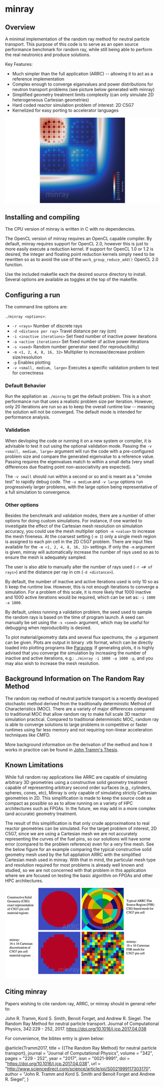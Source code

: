 # minray

## Overview

A minimal implementation of the random ray method for neutral particle transport. This purpose of this code is to serve as an open source performance benchmark for random ray, while still being able to perform the real neutronics and produce solutions.

Key Features:
  - Much simpler than the full application (ARRC) -- allowing it to act as a reference implementation
  - Complex enough to converge eiganvalues and power distributions for neutron transport problems (see picture below generated with minray)
  - Simplified geometry treatment limits complexity (can only simulate 2D heterogeneous Cartesian geometries)
  - Hard coded reactor simulation problem of interest: 2D C5G7
  - Kernelized for easy porting to accelerator languages

![minray](doc/img/2D_C5G7_thermal_flux_wm.png)

## Installing and compiling

The CPU version of minray is written in C with no dependencies.

The OpenCL version of minray requires an OpenCL capable compiler. By default, minray requires support for OpenCL 2.0, however this is just to more easily execute a reduction kernel. If support for OpenCL 1.0 or 1.2 is desired, the integer and floating point reduction kernels simply need to be rewritten so as to avoid the use of the `work_group_reduce_add()` OpenCL 2.0 function.

Use the included makefile each the desired source directory to install. Several options are available as toggles at the top of the makefile.

## Configuring a run

The command line options are:

`./minray <options>`:
 - `-r <rays>`                    Number of discrete rays
 - `-d <distance per ray>`        Travel distance per ray (cm)
 - `-i <inactive iterations>`     Set fixed number of inactive power iterations
 - `-a <active iterations>`       Set fixed number of active power iterations
 - `-s <seed>`                    Random number generator seed (for reproducibility)
 - `-m <1, 2, 4, 8, 16, 32>`      Multiplier to increase/decrease problem size/resolution
 - `-p`                           Enables plotting
 - `-v <small, medium, large>`    Executes a specific validation probem to test for correctness

### Default Behavior

Run the appliation as `./minray` to get the default problem. This is a short performance run that uses a realistic problem size per iteration. However, only 20 iterations are run so as to keep the overall runtime low -- meaning the solution will not be converged. The default mode is intended for performance analysis.

### Validation

When devloping the code or running it on a new system or compiler, it is advisable to test it out using the optional validation mode. Passing the `-v <small, medium, large>` argument will run the code with a pre-configured problem size and compare the generated eigenvalue to a reference value. Passing requires the eigenvalues match to within a small delta (very small differences due floating point non-associativity are expected).

The `-v small` should run within a second or so and is meant as a "smoke test" to rapidly debug code. The `-v medium` and `-v large` options run progressively larger problems, with the large option being representative of a full simulation to convergence.

### Other options

Besides the benchmark and validation modes, there are a number of other options for doing custom simulations. For instance, if one wanted to investigate the effect of the Cartesian mesh resolution on simulation accuracy, you could use the mesh multiplier option `-m <value>` to increase the mesh fineness. At the coarsest setting (`-m 1`) only a single mesh region is assigned to each pin cell in the 2D C5G7 problem. There are input files available for the `-m <1, 2, 4, 8, 16, 32>` settings. If only the `-m` argument is given, minray will automatically increase the number of rays used so as to ensure the mesh is adequately sampled.

The user is also able to manually alter the number of rays used (`-r <# of rays>`) and the distance per ray in cm (`-d <distance>`).

By default, the number of inactive and active iterations used is only 10 so as ti keep the runtime low. However, this is not enough iterations to converge a simulation. For a problem of this scale, it is more likely that 1000 inactive and 1000 active iterations would be required, which can be set as: `-i 1000 -a 1000`.

By default, unless running a validation problem, the seed used to sample the random rays is based on the time of program launch. A seed can manually be set using the `-s <seed>` argument, which may be useful for debugging when reproducibility is desired.

To plot material/geometry data and several flux spectrums, the `-p` argument can be given. Plots are output in binary .vtk format, which can be directly loaded into plotting programs like [Paraview](https://www.paraview.org). If generating plots, it is highly advised that you converge the simulation by increasing the number of inactive and active iterations, e.g.: `./minray -i 1000 -a 1000 -p`, and you may also wish to increase the mesh resolution.

## Background Information on The Random Ray Method

The random ray method of neutral particle transport is a recently developed stochastic method derived from the traditionally deterministic Method of Characteristics (MOC). There are a variety of major differences compared to traditional MOC that allow random ray to make full scale 3D reactor simulation practical. Compared to traditional deterministic MOC, random ray is able to converge solutions to large problems in competitive or faster runtimes using far less memory and not requiring non-linear acceleration techniques like CMFD.

More background information on the derivation of the method and how it works in practice can be found in [John Tramm's Thesis](https://dspace.mit.edu/handle/1721.1/119038).

## Known Limitations

While full random ray applications like ARRC are capable of simulating arbitrary 3D geometries using a constructive solid geometry treatment capable of representing arbitrary second order surfaces (e.g., cylinders, spheres, cones, etc), Minray is only capable of simulating strictly Cartesian geometries in 2D. This simplification is made to keep the source code as compact as possible so as to allow running on a variety of HPC architectures such as FPGAs. In the future, we may add in a more complex (and accurate) geometry treatment.

The result of this simplification is that only crude approximations to real reactor geometries can be simulated. For the target problem of interest, 2D C5G7, since we are using a Cartesian mesh we are not accurately representing the curves of the fuel pins, so our solutions will have some error (compared to the problem reference) even for a very fine mesh. See the below figure for an example comparing the typical constructive solid geometry mesh used by the full appliation ARRC with the simplified Cartesian mesh used in minray. With that in mind, the particular mesh type and resolution required for most problems is already well known and studied, so we are not concerned with that problem in this application where we are focused on testing the basic algorithm on FPGAs and other HPC architectures.

![minray](doc/img/mesh.png)

## Citing minray

Papers wishing to cite random ray, ARRC, or minray should in general refer to:

John R. Tramm, Kord S. Smith, Benoit Forget, and Andrew R. Siegel.  The Random
Ray Method for neutral particle transport. Journal of Computational Physics,
342:229 - 252, 2017. https://doi.org/10.1016/j.jcp.2017.04.038

For convenience, the bibtex entry is given below:

@article{Tramm2017,
title = {{The Random Ray Method} for neutral particle transport},
journal = "Journal of Computational Physics",
volume = "342",
pages = "229 - 252",
year = "2017",
issn = "0021-9991",
doi = "https://doi.org/10.1016/j.jcp.2017.04.038",
url = "http://www.sciencedirect.com/science/article/pii/S0021999117303170",
author = "John R. Tramm and Kord S. Smith and Benoit Forget and Andrew R. Siegel",
}
